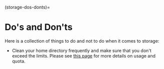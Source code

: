 (storage-dos-donts)=

# Do's and Don'ts

Here is a collection of things to do and not to do when it comes to storage:

- Clean your home directory frequently and make sure that you don't exceed the limits. Please see [this page](/files_storage/clusters.md) for more details on usage and quota.
